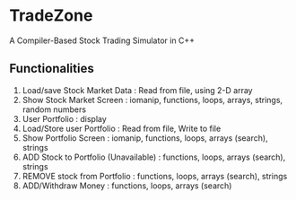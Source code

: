 # TradeZone
 A Compiler-Based Stock Trading Simulator in C++

## Functionalities
1) Load/save Stock Market Data           : Read from file, using 2-D array
2) Show Stock Market Screen              : iomanip, functions, loops, arrays, strings, random numbers
3) User Portfolio                        : display
4) Load/Store user Portfolio             : Read from file, Write to file
5) Show Portfolio Screen                 : iomanip, functions, loops, arrays (search), strings
6) ADD Stock to Portfolio (Unavailable)  : functions, loops, arrays (search), strings
7) REMOVE stock from Portfolio           : functions, loops, arrays (search), strings
8) ADD/Withdraw Money                    : functions, loops, arrays (search)
